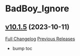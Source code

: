 # BadBoy_Ignore

## [v10.1.5](https://github.com/funkydude/BadBoy_Ignore/tree/v10.1.5) (2023-10-11)
[Full Changelog](https://github.com/funkydude/BadBoy_Ignore/compare/v10.1.4...v10.1.5) [Previous Releases](https://github.com/funkydude/BadBoy_Ignore/releases)

- bump toc  
